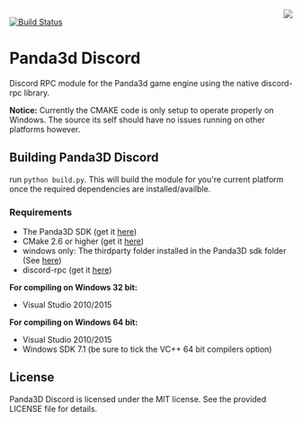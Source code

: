 <img src="https://avatars3.githubusercontent.com/u/1965106?s=200&v=4" align="right">

[![Build Status](https://travis-ci.com/NxtStudios/p3d-iscord.svg?branch=master)](https://travis-ci.com/NxtStudios/p3d-discord)

Panda3d Discord
============

Discord RPC module for the Panda3d game engine using the native discord-rpc library. 

<b>Notice:</b> Currently the CMAKE code is only setup to operate properly on Windows. The source its self should have no issues running on other platforms however.


## Building Panda3D Discord
run `python build.py`. This will build the module for you're current platform once the required dependencies are installed/availble.

### Requirements

- The Panda3D SDK (get it <a href="http://www.panda3d.org/download.php?sdk">here</a>)
- CMake 2.6 or higher (get it <a href="https://cmake.org/download/">here</a>)
- windows only: The thirdparty folder installed in the Panda3D sdk folder (See <a href="https://www.panda3d.org/forums/viewtopic.php?f=9&t=18775">here</a>)
- discord-rpc (get it <a href="https://github.com/discordapp/discord-rpc">here</a>)

**For compiling on Windows 32 bit:**

- Visual Studio 2010/2015

**For compiling on Windows 64 bit:**

- Visual Studio 2010/2015
- Windows SDK 7.1 (be sure to tick the VC++ 64 bit compilers option)

## License
Panda3D Discord is licensed under the MIT license. See the provided LICENSE file for details.

